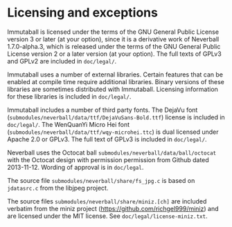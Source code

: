# Licensing and exceptions

Immutaball is licensed under the terms of the GNU General Public License
version 3 or later (at your option), since it is a derivative work of Neverball
1.7.0-alpha.3, which is released under the terms of the GNU General Public
License version 2 or a later version (at your option).  The full texts of GPLv3
and GPLv2 are included in `doc/legal/`.

Immutaball uses a number of external libraries.  Certain features that can be
enabled at compile time require additional libraries.  Binary versions of these
libraries are sometimes distributed with Immutaball. Licensing information for
these libraries is included in `doc/legal/`.

Immutaball includes a number of third party fonts. The DejaVu font
(`submodules/neverball/data/ttf/DejaVuSans-Bold.ttf`) license is included in
`doc/legal/`. The WenQuanYi Micro Hei font
(`submodules/neverball/data/ttf/wqy-microhei.ttc`) is dual licensed under
Apache 2.0 or GPLv3. The full text of GPLv3 is included in `doc/legal/`.

Neverball uses the Octocat ball `submodules/neverball/data/ball/octocat` with
the Octocat design with permission permission from Github dated 2013-11-12.
Wording of approval is in `doc/legal`.

The source file `submodules/neverball/share/fs_jpg.c` is based on `jdatasrc.c`
from the libjpeg project.

The source files `submodules/neverball/share/miniz.[ch]` are included verbatim
from the miniz project (https://github.com/richgel999/miniz) and are licensed
under the MIT license. See `doc/legal/license-miniz.txt`.
